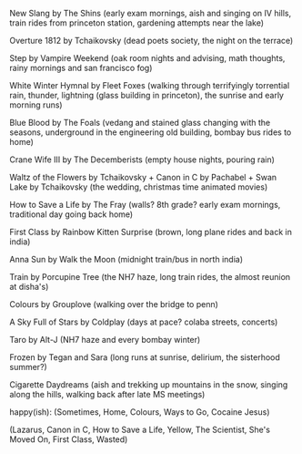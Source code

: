 New Slang by The Shins (early exam mornings, aish and singing on IV hills, train rides from princeton station, gardening attempts near the lake)

Overture 1812 by Tchaikovsky (dead poets society, the night on the terrace)

Step by Vampire Weekend (oak room nights and advising, math thoughts, rainy mornings and san francisco fog)

White Winter Hymnal by Fleet Foxes (walking through terrifyingly torrential rain, thunder, lightning (glass building in princeton), the sunrise and early morning runs)

Blue Blood by The Foals (vedang and stained glass changing with the seasons, underground in the engineering old building, bombay bus rides to home)

Crane Wife III by The Decemberists (empty house nights, pouring rain)

Waltz of the Flowers by Tchaikovsky + Canon in C by Pachabel + Swan Lake by Tchaikovsky (the wedding, christmas time animated movies)

How to Save a Life by The Fray (walls? 8th grade? early exam mornings, traditional day going back home)

First Class by Rainbow Kitten Surprise (brown, long plane rides and back in india)

Anna Sun by Walk the Moon (midnight train/bus in north india)

Train by Porcupine Tree (the NH7 haze, long train rides, the almost reunion at disha's)

Colours by Grouplove (walking over the bridge to penn)

A Sky Full of Stars by Coldplay (days at pace? colaba streets, concerts)

Taro by Alt-J (NH7 haze and every bombay winter)

Frozen by Tegan and Sara (long runs at sunrise, delirium, the sisterhood summer?)

Cigarette Daydreams (aish and trekking up mountains in the snow, singing along the hills, walking back after late MS meetings)



happy(ish): (Sometimes, Home, Colours, Ways to Go, Cocaine Jesus)

(Lazarus, Canon in C, How to Save a Life, Yellow, The Scientist, She's Moved On, First Class, Wasted)






